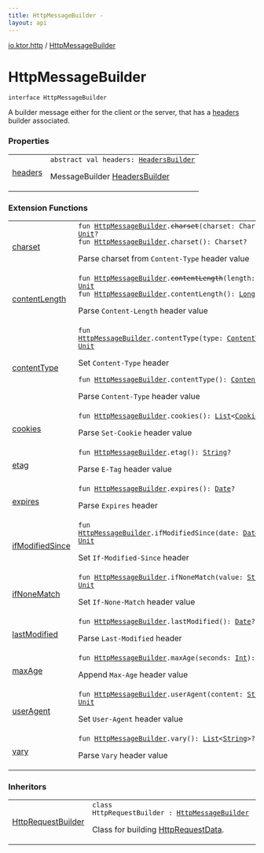 ```yaml
---
title: HttpMessageBuilder - 
layout: api
---
```


<div class='api-docs-breadcrumbs'><a href="../index.html">io.ktor.http</a> / <a href="./index.html">HttpMessageBuilder</a></div>

# HttpMessageBuilder

<div class="signature"><code><span class="keyword">interface </span><span class="identifier">HttpMessageBuilder</span></code></div>

A builder message either for the client or the server,
that has a <a href="headers.html">headers</a> builder associated.

### Properties

<table class="api-docs-table">
<tbody>
<tr>
<td markdown="1">

<a href="headers.html">headers</a>


</td>
<td markdown="1">
<div class="signature"><code><span class="keyword">abstract</span> <span class="keyword">val </span><span class="identifier">headers</span><span class="symbol">: </span><a href="../-headers-builder/index.html"><span class="identifier">HeadersBuilder</span></a></code></div>

MessageBuilder <a href="../-headers-builder/index.html">HeadersBuilder</a>


</td>
</tr>
</tbody>
</table>

### Extension Functions

<table class="api-docs-table">
<tbody>
<tr>
<td markdown="1">

<a href="../charset.html">charset</a>


</td>
<td markdown="1">
<div class="signature"><code><span class="keyword">fun </span><a href="./index.md"><span class="identifier">HttpMessageBuilder</span></a><span class="symbol">.</span><s><span class="identifier">charset</span></s><span class="symbol">(</span><span class="parameterName" id="io.ktor.http$charset(io.ktor.http.HttpMessageBuilder, java.nio.charset.Charset)/charset">charset</span><span class="symbol">:</span>&nbsp;<span class="identifier">Charset</span><span class="symbol">)</span><span class="symbol">: </span><a href="https://kotlinlang.org/api/latest/jvm/stdlib/kotlin/-unit/index.html"><span class="identifier">Unit</span></a><span class="symbol">?</span></code></div>
<div class="signature"><code><span class="keyword">fun </span><a href="./index.md"><span class="identifier">HttpMessageBuilder</span></a><span class="symbol">.</span><span class="identifier">charset</span><span class="symbol">(</span><span class="symbol">)</span><span class="symbol">: </span><span class="identifier">Charset</span><span class="symbol">?</span></code></div>

Parse charset from <code>Content-Type</code> header value


</td>
</tr>
<tr>
<td markdown="1">

<a href="../content-length.html">contentLength</a>


</td>
<td markdown="1">
<div class="signature"><code><span class="keyword">fun </span><a href="./index.md"><span class="identifier">HttpMessageBuilder</span></a><span class="symbol">.</span><s><span class="identifier">contentLength</span></s><span class="symbol">(</span><span class="parameterName" id="io.ktor.http$contentLength(io.ktor.http.HttpMessageBuilder, kotlin.Int)/length">length</span><span class="symbol">:</span>&nbsp;<a href="https://kotlinlang.org/api/latest/jvm/stdlib/kotlin/-int/index.html"><span class="identifier">Int</span></a><span class="symbol">)</span><span class="symbol">: </span><a href="https://kotlinlang.org/api/latest/jvm/stdlib/kotlin/-unit/index.html"><span class="identifier">Unit</span></a></code></div>
<div class="signature"><code><span class="keyword">fun </span><a href="./index.md"><span class="identifier">HttpMessageBuilder</span></a><span class="symbol">.</span><span class="identifier">contentLength</span><span class="symbol">(</span><span class="symbol">)</span><span class="symbol">: </span><a href="https://kotlinlang.org/api/latest/jvm/stdlib/kotlin/-long/index.html"><span class="identifier">Long</span></a><span class="symbol">?</span></code></div>

Parse <code>Content-Length</code> header value


</td>
</tr>
<tr>
<td markdown="1">

<a href="../content-type.html">contentType</a>


</td>
<td markdown="1">
<div class="signature"><code><span class="keyword">fun </span><a href="./index.md"><span class="identifier">HttpMessageBuilder</span></a><span class="symbol">.</span><span class="identifier">contentType</span><span class="symbol">(</span><span class="parameterName" id="io.ktor.http$contentType(io.ktor.http.HttpMessageBuilder, io.ktor.http.ContentType)/type">type</span><span class="symbol">:</span>&nbsp;<a href="../-content-type/index.html"><span class="identifier">ContentType</span></a><span class="symbol">)</span><span class="symbol">: </span><a href="https://kotlinlang.org/api/latest/jvm/stdlib/kotlin/-unit/index.html"><span class="identifier">Unit</span></a></code></div>

Set <code>Content-Type</code> header

<div class="signature"><code><span class="keyword">fun </span><a href="./index.md"><span class="identifier">HttpMessageBuilder</span></a><span class="symbol">.</span><span class="identifier">contentType</span><span class="symbol">(</span><span class="symbol">)</span><span class="symbol">: </span><a href="../-content-type/index.html"><span class="identifier">ContentType</span></a><span class="symbol">?</span></code></div>

Parse <code>Content-Type</code> header value


</td>
</tr>
<tr>
<td markdown="1">

<a href="../cookies.html">cookies</a>


</td>
<td markdown="1">
<div class="signature"><code><span class="keyword">fun </span><a href="./index.md"><span class="identifier">HttpMessageBuilder</span></a><span class="symbol">.</span><span class="identifier">cookies</span><span class="symbol">(</span><span class="symbol">)</span><span class="symbol">: </span><a href="https://kotlinlang.org/api/latest/jvm/stdlib/kotlin.collections/-list/index.html"><span class="identifier">List</span></a><span class="symbol">&lt;</span><a href="../-cookie/index.html"><span class="identifier">Cookie</span></a><span class="symbol">&gt;</span></code></div>

Parse <code>Set-Cookie</code> header value


</td>
</tr>
<tr>
<td markdown="1">

<a href="../etag.html">etag</a>


</td>
<td markdown="1">
<div class="signature"><code><span class="keyword">fun </span><a href="./index.md"><span class="identifier">HttpMessageBuilder</span></a><span class="symbol">.</span><span class="identifier">etag</span><span class="symbol">(</span><span class="symbol">)</span><span class="symbol">: </span><a href="https://kotlinlang.org/api/latest/jvm/stdlib/kotlin/-string/index.html"><span class="identifier">String</span></a><span class="symbol">?</span></code></div>

Parse <code>E-Tag</code> header value


</td>
</tr>
<tr>
<td markdown="1">

<a href="../expires.html">expires</a>


</td>
<td markdown="1">
<div class="signature"><code><span class="keyword">fun </span><a href="./index.md"><span class="identifier">HttpMessageBuilder</span></a><span class="symbol">.</span><span class="identifier">expires</span><span class="symbol">(</span><span class="symbol">)</span><span class="symbol">: </span><a href="http://docs.oracle.com/javase/6/docs/api/java/util/Date.html"><span class="identifier">Date</span></a><span class="symbol">?</span></code></div>

Parse <code>Expires</code> header


</td>
</tr>
<tr>
<td markdown="1">

<a href="../if-modified-since.html">ifModifiedSince</a>


</td>
<td markdown="1">
<div class="signature"><code><span class="keyword">fun </span><a href="./index.md"><span class="identifier">HttpMessageBuilder</span></a><span class="symbol">.</span><span class="identifier">ifModifiedSince</span><span class="symbol">(</span><span class="parameterName" id="io.ktor.http$ifModifiedSince(io.ktor.http.HttpMessageBuilder, java.util.Date)/date">date</span><span class="symbol">:</span>&nbsp;<a href="http://docs.oracle.com/javase/6/docs/api/java/util/Date.html"><span class="identifier">Date</span></a><span class="symbol">)</span><span class="symbol">: </span><a href="https://kotlinlang.org/api/latest/jvm/stdlib/kotlin/-unit/index.html"><span class="identifier">Unit</span></a></code></div>

Set <code>If-Modified-Since</code> header


</td>
</tr>
<tr>
<td markdown="1">

<a href="../if-none-match.html">ifNoneMatch</a>


</td>
<td markdown="1">
<div class="signature"><code><span class="keyword">fun </span><a href="./index.md"><span class="identifier">HttpMessageBuilder</span></a><span class="symbol">.</span><span class="identifier">ifNoneMatch</span><span class="symbol">(</span><span class="parameterName" id="io.ktor.http$ifNoneMatch(io.ktor.http.HttpMessageBuilder, kotlin.String)/value">value</span><span class="symbol">:</span>&nbsp;<a href="https://kotlinlang.org/api/latest/jvm/stdlib/kotlin/-string/index.html"><span class="identifier">String</span></a><span class="symbol">)</span><span class="symbol">: </span><a href="https://kotlinlang.org/api/latest/jvm/stdlib/kotlin/-unit/index.html"><span class="identifier">Unit</span></a></code></div>

Set <code>If-None-Match</code> header value


</td>
</tr>
<tr>
<td markdown="1">

<a href="../last-modified.html">lastModified</a>


</td>
<td markdown="1">
<div class="signature"><code><span class="keyword">fun </span><a href="./index.md"><span class="identifier">HttpMessageBuilder</span></a><span class="symbol">.</span><span class="identifier">lastModified</span><span class="symbol">(</span><span class="symbol">)</span><span class="symbol">: </span><a href="http://docs.oracle.com/javase/6/docs/api/java/util/Date.html"><span class="identifier">Date</span></a><span class="symbol">?</span></code></div>

Parse <code>Last-Modified</code> header


</td>
</tr>
<tr>
<td markdown="1">

<a href="../max-age.html">maxAge</a>


</td>
<td markdown="1">
<div class="signature"><code><span class="keyword">fun </span><a href="./index.md"><span class="identifier">HttpMessageBuilder</span></a><span class="symbol">.</span><span class="identifier">maxAge</span><span class="symbol">(</span><span class="parameterName" id="io.ktor.http$maxAge(io.ktor.http.HttpMessageBuilder, kotlin.Int)/seconds">seconds</span><span class="symbol">:</span>&nbsp;<a href="https://kotlinlang.org/api/latest/jvm/stdlib/kotlin/-int/index.html"><span class="identifier">Int</span></a><span class="symbol">)</span><span class="symbol">: </span><a href="https://kotlinlang.org/api/latest/jvm/stdlib/kotlin/-unit/index.html"><span class="identifier">Unit</span></a></code></div>

Append <code>Max-Age</code> header value


</td>
</tr>
<tr>
<td markdown="1">

<a href="../user-agent.html">userAgent</a>


</td>
<td markdown="1">
<div class="signature"><code><span class="keyword">fun </span><a href="./index.md"><span class="identifier">HttpMessageBuilder</span></a><span class="symbol">.</span><span class="identifier">userAgent</span><span class="symbol">(</span><span class="parameterName" id="io.ktor.http$userAgent(io.ktor.http.HttpMessageBuilder, kotlin.String)/content">content</span><span class="symbol">:</span>&nbsp;<a href="https://kotlinlang.org/api/latest/jvm/stdlib/kotlin/-string/index.html"><span class="identifier">String</span></a><span class="symbol">)</span><span class="symbol">: </span><a href="https://kotlinlang.org/api/latest/jvm/stdlib/kotlin/-unit/index.html"><span class="identifier">Unit</span></a></code></div>

Set <code>User-Agent</code> header value


</td>
</tr>
<tr>
<td markdown="1">

<a href="../vary.html">vary</a>


</td>
<td markdown="1">
<div class="signature"><code><span class="keyword">fun </span><a href="./index.md"><span class="identifier">HttpMessageBuilder</span></a><span class="symbol">.</span><span class="identifier">vary</span><span class="symbol">(</span><span class="symbol">)</span><span class="symbol">: </span><a href="https://kotlinlang.org/api/latest/jvm/stdlib/kotlin.collections/-list/index.html"><span class="identifier">List</span></a><span class="symbol">&lt;</span><a href="https://kotlinlang.org/api/latest/jvm/stdlib/kotlin/-string/index.html"><span class="identifier">String</span></a><span class="symbol">&gt;</span><span class="symbol">?</span></code></div>

Parse <code>Vary</code> header value


</td>
</tr>
</tbody>
</table>

### Inheritors

<table class="api-docs-table">
<tbody>
<tr>
<td markdown="1">

<a href="../../io.ktor.client.request/-http-request-builder/index.html">HttpRequestBuilder</a>


</td>
<td markdown="1">
<div class="signature"><code><span class="keyword">class </span><span class="identifier">HttpRequestBuilder</span>&nbsp;<span class="symbol">:</span>&nbsp;<a href="./index.md"><span class="identifier">HttpMessageBuilder</span></a></code></div>

Class for building <a href="../../io.ktor.client.request/-http-request-data/index.html">HttpRequestData</a>.


</td>
</tr>
</tbody>
</table>
